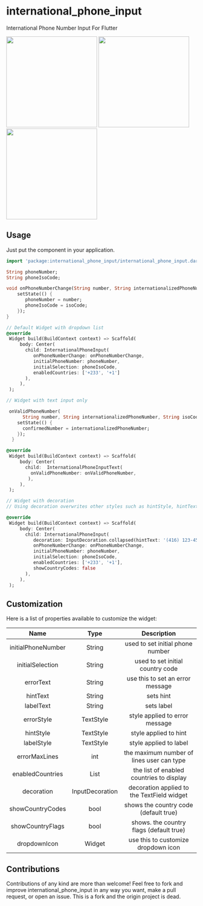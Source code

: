 # international_phone_input

International Phone Number Input For Flutter

<img src="https://raw.githubusercontent.com/niinyarko/flutter-international-phone-input/master/screenshots/screen1.png" width="240"/>
<img src="https://raw.githubusercontent.com/niinyarko/flutter-international-phone-input/master/screenshots/screen2.png" width="240"/>
<img src="https://raw.githubusercontent.com/niinyarko/flutter-international-phone-input/master/screenshots/screen3.png" width="240"/>


## Usage

Just put the component in your application.

```dart
import 'package:international_phone_input/international_phone_input.dart';

String phoneNumber;
String phoneIsoCode;

void onPhoneNumberChange(String number, String internationalizedPhoneNumber, String isoCode) {
    setState(() {
       phoneNumber = number;
       phoneIsoCode = isoCode;
    });
}

// Default Widget with dropdown list
@override
 Widget build(BuildContext context) => Scaffold(
     body: Center(
       child: InternationalPhoneInput(
          onPhoneNumberChange: onPhoneNumberChange, 
          initialPhoneNumber: phoneNumber,
          initialSelection: phoneIsoCode,
          enabledCountries: ['+233', '+1']
       ),
     ),
 );

// Widget with text input only

 onValidPhoneNumber(
      String number, String internationalizedPhoneNumber, String isoCode) {
    setState(() {
      confirmedNumber = internationalizedPhoneNumber;
    });
  }

@override
 Widget build(BuildContext context) => Scaffold(
     body: Center(
       child:  InternationalPhoneInputText(
         onValidPhoneNumber: onValidPhoneNumber,
        ),
     ),
 );

// Widget with decoration
// Using decoration overwrites other styles such as hintStyle, hintText, etc.

@override
 Widget build(BuildContext context) => Scaffold(
     body: Center(
       child: InternationalPhoneInput(
          decoration: InputDecoration.collapsed(hintText: '(416) 123-4567'),
          onPhoneNumberChange: onPhoneNumberChange, 
          initialPhoneNumber: phoneNumber,
          initialSelection: phoneIsoCode,
          enabledCountries: ['+233', '+1'],
          showCountryCodes: false
       ),
     ),
 );

```

## Customization

Here is a list of properties available to customize the widget:

|        Name        	|       Type      	|                 Description                	|
|:------------------:	|:---------------:	|:------------------------------------------:	|
| initialPhoneNumber 	| String          	| used to set initial phone number           	|
| initialSelection   	| String          	| used to set initial country code           	|
| errorText          	| String          	| use this to set an error message           	|
| hintText           	| String          	| sets hint                                  	|
| labelText          	| String          	| sets label                                 	|
| errorStyle         	| TextStyle       	| style applied to error message             	|
| hintStyle          	| TextStyle       	| style applied to hint                      	|
| labelStyle         	| TextStyle       	| style applied to label                     	|
| errorMaxLines      	| int             	| the maximum number of lines user can type  	|
| enabledCountries   	| List<String>    	| the list of enabled countries to display   	|
| decoration         	| InputDecoration 	| decoration applied to the TextField widget 	|
| showCountryCodes   	| bool            	| shows the country code (default true)      	|
| showCountryFlags   	| bool            	| shows. the country flags (default true)    	|
| dropdownIcon       	| Widget          	| use this to customize dropdown icon        	|

## Contributions

Contributions of any kind are more than welcome! Feel free to fork and improve international_phone_input in any way you want, make a pull request, or open an issue.
This is a fork and the origin project is dead.
